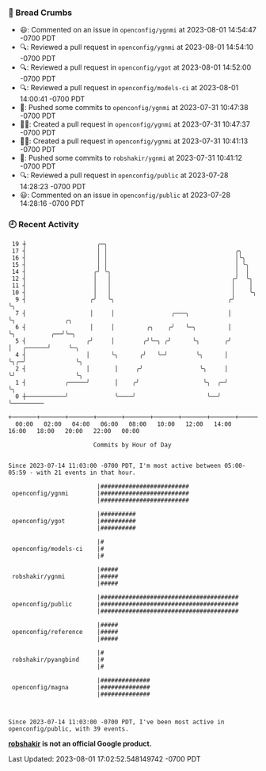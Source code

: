 ### 🍞 Bread Crumbs

 * 😃: Commented on an issue in `openconfig/ygnmi` at 2023-08-01 14:54:47 -0700 PDT
 * 🔍: Reviewed a pull request in  `openconfig/ygnmi` at 2023-08-01 14:54:10 -0700 PDT
 * 🔍: Reviewed a pull request in  `openconfig/ygot` at 2023-08-01 14:52:00 -0700 PDT
 * 🔍: Reviewed a pull request in  `openconfig/models-ci` at 2023-08-01 14:00:41 -0700 PDT
 * 🚢: Pushed some commits to `openconfig/ygnmi` at 2023-07-31 10:47:38 -0700 PDT
 * ✍🏼: Created a pull request in `openconfig/ygnmi` at 2023-07-31 10:47:37 -0700 PDT
 * ✍🏼: Created a pull request in `openconfig/ygnmi` at 2023-07-31 10:41:13 -0700 PDT
 * 🚢: Pushed some commits to `robshakir/ygnmi` at 2023-07-31 10:41:12 -0700 PDT
 * 🔍: Reviewed a pull request in  `openconfig/public` at 2023-07-28 14:28:23 -0700 PDT
 * 😃: Commented on an issue in `openconfig/public` at 2023-07-28 14:28:16 -0700 PDT

### 🕘 Recent Activity
```
 19 ┼                    ╭─╮
 17 ┤                    │ │                                    ╭╮
 16 ┤                    │ │                                    │╰╮
 15 ┤                    │ │                                    │ ╰╮
 14 ┤                   ╭╯ ╰╮                                   │  │
 12 ┤                   │   │                                  ╭╯  ╰╮
 11 ┤                   │   │                                  │    │
 10 ┤                   │   │                                  │    ╰╮
  9 ┤                  ╭╯   ╰╮                                ╭╯     ╰╮
  7 ┤                  │     │                ╭───╮           │       ╰╮              ╭╮
  6 ┤                  │     │         ╭╮    ╭╯   ╰─╮         │        ╰╮          ╭──╯╰─╮
  5 ┤                 ╭╯     │        ╭╯╰─╮ ╭╯      ╰╮       ╭╯         │   ╭──────╯     ╰─╮
  4 ┤                 │      ╰╮      ╭╯   ╰─╯        ╰╮      │          ╰╮╭─╯              ╰╮
  2 ┤                 │       │     ╭╯                ╰╮     │           ╰╯                 ╰╮
  1 ┤           ╭─────╯       │    ╭╯                  ╰╮  ╭─╯                               ╰╮
  0 ┼───────────╯             ╰────╯                    ╰──╯                                  ╰─────────
    +───────+───────+───────+───────+───────+───────+───────+───────+───────+───────+───────+───────+────
  00:00   02:00   04:00   06:00   08:00   10:00   12:00   14:00   16:00   18:00   20:00   22:00   00:00   

						Commits by Hour of Day


Since 2023-07-14 11:03:00 -0700 PDT, I'm most active between 05:00-05:59 - with 21 events in that hour.

```



```
                         |#########################
 openconfig/ygnmi        |#########################
                         |#########################

                         |##########
 openconfig/ygot         |##########
                         |##########

                         |#
 openconfig/models-ci    |#
                         |#

                         |#####
 robshakir/ygnmi         |#####
                         |#####

                         |#######################################
 openconfig/public       |#######################################
                         |#######################################

                         |#####
 openconfig/reference    |#####
                         |#####

                         |#
 robshakir/pyangbind     |#
                         |#

                         |##############
 openconfig/magna        |##############
                         |##############



Since 2023-07-14 11:03:00 -0700 PDT, I've been most active in openconfig/public, with 39 events.

```
**[robshakir](mailto:robjs@google.com) is not an official Google product.**  


Last Updated: 2023-08-01 17:02:52.548149742 -0700 PDT
